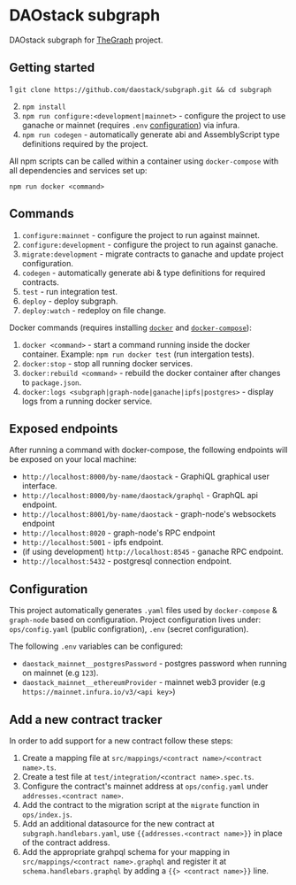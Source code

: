 # DAOstack subgraph

DAOstack subgraph for [TheGraph](https://thegraph.com/) project.

## Getting started

1 `git clone https://github.com/daostack/subgraph.git && cd subgraph`

2. `npm install`
3. `npm run configure:<development|mainnet>` - configure the project to use ganache or mainnet (requires `.env` [configuration](#configuration)) via infura.
4. `npm run codegen` - automatically generate abi and AssemblyScript type definitions required by the project.

All npm scripts can be called within a container using `docker-compose` with all dependencies and services set up:

`npm run docker <command>`

## Commands

1. `configure:mainnet` - configure the project to run against mainnet.
2. `configure:development` - configure the project to run against ganache.
3. `migrate:development` - migrate contracts to ganache and update project configuration.
4. `codegen` - automatically generate abi & type definitions for required contracts.
5. `test` - run integration test.
6. `deploy` - deploy subgraph.
7. `deploy:watch` - redeploy on file change.

Docker commands (requires installing [`docker`](https://docs.docker.com/v17.12/install/) and [`docker-compose`](https://docs.docker.com/compose/install/)):

1. `docker <command>` - start a command running inside the docker container. Example: `npm run docker test` (run intergation tests).
2. `docker:stop` - stop all running docker services.
3. `docker:rebuild <command>` - rebuild the docker container after changes to `package.json`.
4. `docker:logs <subgraph|graph-node|ganache|ipfs|postgres>` - display logs from a running docker service.

## Exposed endpoints

After running a command with docker-compose, the following endpoints will be exposed on your local machine:

- `http://localhost:8000/by-name/daostack` - GraphiQL graphical user interface.
- `http://localhost:8000/by-name/daostack/graphql` - GraphQL api endpoint.
- `http://localhost:8001/by-name/daostack` - graph-node's websockets endpoint
- `http://localhost:8020` - graph-node's RPC endpoint
- `http://localhost:5001` - ipfs endpoint.
- (if using development) `http://localhost:8545` - ganache RPC endpoint.
- `http://localhost:5432` - postgresql connection endpoint.

## Configuration

This project automatically generates `.yaml` files used by `docker-compose` & `graph-node` based on configuration.
Project configuration lives under: `ops/config.yaml` (public configration), `.env` (secret configuration).

The following `.env` variables can be configured:

- `daostack_mainnet__postgresPassword` - postgres password when running on mainnet (e.g `123`).
- `daostack_mainnet__ethereumProvider` - mainnet web3 provider (e.g `https://mainnet.infura.io/v3/<api key>`)

## Add a new contract tracker

In order to add support for a new contract follow these steps:

1. Create a mapping file at `src/mappings/<contract name>/<contract name>.ts`.
2. Create a test file at `test/integration/<contract name>.spec.ts`.
3. Configure the contract's mainnet address at `ops/config.yaml` under `addresses.<contract name>`.
4. Add the contract to the migration script at the `migrate` function in `ops/index.js`.
5. Add an additional datasource for the new contract at `subgraph.handlebars.yaml`, use `{{addresses.<contract name>}}` in place of the contract address.
6. Add the appropriate grahpql schema for your mapping in `src/mappings/<contract name>.graphql` and register it at `schema.handlebars.graphql` by adding a `{{> <contract name>}}` line.
